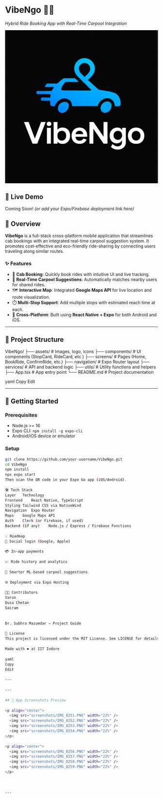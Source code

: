 
# VibeNgo 🚗💬  
*Hybrid Ride Booking App with Real-Time Carpool Integration*

![VibeNgo Logo](./assets/images/favicon.png) <!-- Optional: Add your logo here -->

## 🔗 Live Demo
Coming Soon! *(or add your Expo/Firebase deployment link here)*

## 📱 Overview

**VibeNgo** is a full-stack cross-platform mobile application that streamlines cab bookings with an integrated real-time carpool suggestion system. It promotes cost-effective and eco-friendly ride-sharing by connecting users traveling along similar routes.

### ✨ Features
- 🚕 **Cab Booking**: Quickly book rides with intuitive UI and live tracking.
- 🧭 **Real-Time Carpool Suggestions**: Automatically matches nearby users for shared rides.
- 🗺️ **Interactive Map**: Integrated **Google Maps API** for live location and route visualization.
- ⏱️ **Multi-Stop Support**: Add multiple stops with estimated reach time at each.
- 📲 **Cross-Platform**: Built using **React Native + Expo** for both Android and iOS.

---

## 📂 Project Structure

VibeNgo/
├── assets/ # Images, logo, icons
├── components/ # UI components (StopCard, RideCard, etc.)
├── screens/ # Pages (Home, BookRide, ConfirmRide, etc.)
├── navigation/ # Expo Router layout
├── services/ # API and backend logic
├── utils/ # Utility functions and helpers
├── App.tsx # App entry point
└── README.md # Project documentation

yaml
Copy
Edit

---

## 🚀 Getting Started

### Prerequisites
- Node.js >= 16
- Expo CLI: `npm install -g expo-cli`
- Android/iOS device or emulator

### Setup

```bash
git clone https://github.com/your-username/VibeNgo.git
cd VibeNgo
npm install
npx expo start
Then scan the QR code in your Expo Go app (iOS/Android).

🛠️ Tech Stack
Layer	Technology
Frontend	React Native, TypeScript
Styling	Tailwind CSS via NativeWind
Navigation	Expo Router
Maps	Google Maps API
Auth	Clerk (or Firebase, if used)
Backend (if any)	Node.js / Express / Firebase Functions

💡 Roadmap
🔐 Social login (Google, Apple)

💳 In-app payments

📈 Ride history and analytics

🧠 Smarter ML-based carpool suggestions

🌐 Deployment via Expo Hosting

👨‍💻 Contributors
Varun
Dusa Chetan
Sairam


Dr. Subhra Mazumdar – Project Guide

📝 License
This project is licensed under the MIT License. See LICENSE for details.

Made with ❤️ at IIT Indore

yaml
Copy
Edit

---

---

## 📸 App Screenshots Preview

<p align="center">
  <img src="screenshots/IMG_8251.PNG" width="22%" />
  <img src="screenshots/IMG_8252.PNG" width="22%" />
  <img src="screenshots/IMG_8253.PNG" width="22%" />
  <img src="screenshots/IMG_8254.PNG" width="22%" />
</p>

<p align="center">
  <img src="screenshots/IMG_8256.PNG" width="22%" />
  <img src="screenshots/IMG_8257.PNG" width="22%" />
  <img src="screenshots/IMG_8258.PNG" width="22%" />
  <img src="screenshots/IMG_8259.PNG" width="22%" />
</p>



---

